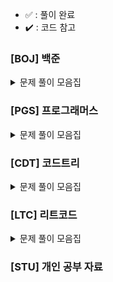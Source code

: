 - ✅ : 풀이 완료
- ✔️ : 코드 참고

### [BOJ] 백준

<details>
	<summary>문제 풀이 모음집</summary>
  </br>
  
  |코드 번호|이름|난이도|풀이 코드|풀이 시간|풀이 유형|상태|
  |:------:|:------|:------:|:------|:------|:------|:------:|
  |**_9012_**|[괄호](https://www.acmicpc.net/problem/9012)|실버 4|[9012_괄호.py](./[BOJ]/9012_괄호.py)|00:00:00.00|`자료 구조` `스택`|✅|
  |**_10845_**|[큐](https://www.acmicpc.net/problem/10845)|실버 4|[10845_큐.py](./[BOJ]/10845_큐.py)| 00:25:45.65|`자료 구조` `큐`|✅|
  |**_1966_**|[프린터 큐](https://www.acmicpc.net/problem/1966)|실버 3|[1966_프린터큐.py](./[BOJ]/1966_프린터큐.py)|00:43:12.57|`자료 구조` `시뮬레이션` `큐`|✅|
  |**_11279_**|[최대 힙](https://www.acmicpc.net/problem/11279)|실버 2|[11279_최대힙.py](./[BOJ]/11279_최대힙.py)|00:21:44.68|`자료 구조` `우선순위 큐`|✅|
  |**_2178_**|[미로 탐색](https://www.acmicpc.net/problem/2178)|실버 1|[2178_미로탐색.py](./[BOJ]/2178_미로탐색.py)|00:55:00.00|`BFS`|✔️|
  |**_10799_**|[쇠 막대기](https://www.acmicpc.net/problem/10799)|실버 2|[10799_쇠막대기.py](./[BOJ]/10799_쇠막대기.py)|00:32:38.23|`자료 구조` `스택`|✅|
  |**_2504_**|[괄호의 값](https://www.acmicpc.net/problem/2504)|골드 5|[2504_괄호의값.py](./[BOJ]/2504_괄호의값.py)|01:21:07.09|`자료 구조` `스택`|✔️|
  |**_1158_**|[요세푸스 문제](https://www.acmicpc.net/problem/1158)|실버 4|[1158_요세푸스문제.py](./[BOJ]/1158_요세푸스문제.py)|00:27:52.17|`자료 구조` `큐`|✅|
  |**_1874_**|[스택 수열](https://www.acmicpc.net/problem/1874)|실버 2|[1874_스택수열.py](./[BOJ]/1874_스택수열.py)|00:48:17.79|`자료 구조` `스택`|✅|
  |**_1260_**|[DFS와 BFS](https://www.acmicpc.net/problem/1260)|실버 2|[1260_DFS와BFS.py](./[BOJ]/1260_DFS와BFS.py)|00:37:50.13|`DFS` `BFS`|✅|
  |**_21922_**|[학부 연구생 민상](https://www.acmicpc.net/problem/21922)|골드 5|[21922_학부연구생민상.py](./[BOJ]/21922_학부연구생민상.py)|01:55:29.28 |`BFS` `시뮬레이션`|✅|
  |**_9663_**|[N-Queen](https://www.acmicpc.net/problem/9663)|골드 4|[9663_N-Queen.py](./[BOJ]/9663_N-Queen.py)|02:00:00.00|`브루트포스 알고리즘` `백트래킹`|✔️|
  |**_2606_**|[바이러스](https://www.acmicpc.net/problem/2606)|실버 3|[2606_바이러스.py](./[BOJ]/2606_바이러스.py)|00:29:03.63|`BFS`|✅|
  |**_1012_**|[유기농 배추](https://www.acmicpc.net/problem/1012)|실버 2|[1012_유기농배추.py](./[BOJ]/1012_유기농배추.py)|01:03:09.25|`BFS`|✔️|
  |**_15649_**|[N과 M(1)](https://www.acmicpc.net/problem/15649)|실버 3|[15649_N과M(1).py](./[BOJ]/15649_N과M(1).py)|00:29:03.63|`백트래킹`|✅|
  |**_10971_**|[외판원 순회2](https://www.acmicpc.net/problem/10971)|실버 2|[10971_외판원순회2.py](./[BOJ]/10971_외판원순회2.py)|01:12:00.00|`브루트포스 알고리즘` `백트래킹`|✔️|
  |**_14712_**|[넴모넴모(Easy)](https://www.acmicpc.net/problem/14712)|골드 5|[14712_넴모넴모(Easy).py](./[BOJ]/14712_넴모넴모(Easy).py)|01:57:58.29|`브루트포스 알고리즘` `백트래킹`|✔️(pypy3 통과)|
  |**_10815_**|[숫자 카드](https://www.acmicpc.net/problem/10815)|실버 5|[10815_숫자카드.py](./[BOJ]/10815_숫자카드.py)|00:32:15.33|`정렬` `이분 탐색`|✅|
  |**_19637_**|[IF문 좀 대신 써줘](https://www.acmicpc.net/problem/19637)|실버 3|[19637_IF문좀대신써줘.py](./[BOJ]/19637_IF문좀대신써줘.py)|00:58:39.62|`이분 탐색`|✅|
  |**_2343_**|[기타 레슨](https://www.acmicpc.net/problem/2343)|실버 1|[2343_기타레슨.py](./[BOJ]/2343_기타레슨.py)|01:30:08.96|`이분 탐색`|✔️|
  |**_1927_**|[최소 힙](https://www.acmicpc.net/problem/1927)|실버 2|[1927_최소힙.py](./[BOJ]/1927_최소힙.py)|00:09:20.02|`자료구조` `우선순위 큐`|✅|
  |**_1789_**|[수들의 합](https://www.acmicpc.net/problem/1789)|실버 5|[1789_수들의합.py](./[BOJ]/1789_수들의합.py)|00:33:12.86|`그리디 알고리즘`|✅|
  |**_2417_**|[정수 제곱근](https://www.acmicpc.net/problem/2417)|실버 4|[2417_정수제곱근.py](./[BOJ]/2417_정수제곱근.py)|01:20:11.53|`이분 탐색`|✅|
  |**_14916_**|[거스름돈](https://www.acmicpc.net/problem/14916)|실버 5|[14916_거스름돈.py](./[BOJ]/14916_거스름돈.py)|00:45:51.43|`동적프로그래밍` `그리디 알고리즘`|✅|
  |**_1010_**|[다리 놓기](https://www.acmicpc.net/problem/1010)|실버 5|[1010_다리놓기.py](./[BOJ]/1010_다리놓기.py)|00:34:47.10|`동적프로그래밍`|✅|
  |**_22871_**|[징검다리 건너기 (large)](https://www.acmicpc.net/problem/22871)|실버 1|[22871_징검다리건너기(large).py](./[BOJ]/22871_징검다리건너기(large).py)|02:00:00.00|`동적프로그래밍` `이분 탐색`|✔️|
  |**_12865_**|[평범한 배낭](https://www.acmicpc.net/problem/12865)|골드 5|[12865_평범한배낭.py](./[BOJ]/12865_평범한배낭.py)|01:04.14.58|`동적프로그래밍`|✔️|
  |**_1931_**|[회의실 배정](https://www.acmicpc.net/problem/1931)|골드 5|[1931_회의실배정.py](./[BOJ]/1931_회의실배정.py)|01:04.14.58|`그리디 알고리즘` `정렬`|✅|
  |**_2839_**|[설탕 배달](https://www.acmicpc.net/problem/2839)|실버 4|[2839_설탕배달.py](./[BOJ]/2839_설탕배달.py)|00:37.48.18|`동적프로그래밍` `그리디 알고리즘`|✅|
  |**_19598_**|[최소 회의실 개수](https://www.acmicpc.net/problem/19598)|골드 5|[19598_최소회의실개수.py](./[BOJ]/19598_최소회의실개수.py)|01:18.14.17|`그리디 알고리즘` `정렬` `우선순위 큐`|✅|
  |**_1463_**|[1로 만들기](https://www.acmicpc.net/problem/1463)|실버 3|[1463_1로만들기.py](./[BOJ]/1463_1로만들기.py)|00:34:01.25|`동적프로그래밍`|✅|
  |**_15486_**|[퇴사2](https://www.acmicpc.net/problem/15486)|골드 5|[15486_퇴사2.py](./[BOJ]/15486_퇴사2.py)|01:13:04.50|`동적프로그래밍`|✅|
  |**_12852_**|[1로 만들기2](https://www.acmicpc.net/problem/12852)|실버 1|[12852_1로만들기2.py](./[BOJ]/12852_1로만들기2.py)|00:55:08.40|`동적프로그래밍`|✅|
  |**_20436_**|[ZOAC3](https://www.acmicpc.net/problem/20436)|실버 4|[20436_ZOAC3.py](./[BOJ]/20436_ZOAC3.py)|00:49:28.07|`구현` `시뮬레이션`|✅|
  |**_18352_**|[특정 거리의 도시 찾기](https://www.acmicpc.net/problem/18352)|실버 2|[18352_특정거리의도시찾기.py](./[BOJ]/18352_특정거리의도시찾기.py)|01:09:42.52|`BFS` `다익스트라`|✅|
  |**_11403_**|[경로 찾기](https://www.acmicpc.net/problem/11403)|실버 1|[11403_경로찾기.py](./[BOJ]/11403_경로찾기.py)|00:51:26.15|`BFS` `최단 경로`|✅|
  |**_14503_**|[로봇 청소기](https://www.acmicpc.net/problem/14503)|골드 5|[14503_로봇청소기.py](./[BOJ]/14503_로봇청소기.py)|01:07:24.05|`구현` `시뮬레이션`|✅|
  |**_20165_**|[인내의 도미노 장인 호석](https://www.acmicpc.net/problem/20165)|골드 5|[20165_인내의도미노장인호석.py](./[BOJ]/20165_인내의도미노장인호석.py)|01:16:41.16|`구현` `시뮬레이션`|✅|
  |**_12933_**|[오리](https://www.acmicpc.net/problem/12933)|실버 2|[12933_오리.py](./[BOJ]/12933_오리.py)|01:47:30.86|`그리디` `문자열`|✔️|
  |**_14940_**|[쉬운 최단거리](https://www.acmicpc.net/problem/14940)|실버 1|[14940_쉬운최단거리.py](./[BOJ]/14940_쉬운최단거리.py)|00:50:18.08|`BFS`|✅|
  |**_16236_**|[아기 상어](https://www.acmicpc.net/problem/16236)|골드 3|[16236_아기상어.py](./[BOJ]/16236_아기상어.py)|01:14:17.96|`시뮬레이션` `BFS`|✅|
  |**_21921_**|[블로그](https://www.acmicpc.net/problem/21921)|실버 3|[21921_블로그.py](./[BOJ]/21921_블로그.py)|00:37:40.49|`누적 합` `슬라이딩 윈도우`|✔️|
  |**_20437_**|[문자열 게임2](https://www.acmicpc.net/problem/20437)|골드 5|[20437_문자열게임2.py](./[BOJ]/20437_문자열게임2.py)|00:58:15.54|`문자열` `슬라이딩 윈도우`|✅|
  |**_15961_**|[회전 초밥](https://www.acmicpc.net/problem/15961)|골드 4|[15961_회전초밥.py](./[BOJ]/15961_회전초밥.py)|01:43:00.54|`두 포인터` `슬라이딩 윈도우`|✔️|
</details>

### [PGS] 프로그래머스

<details>
	<summary>문제 풀이 모음집</summary>
  </br>
  
  |코드 번호|이름|난이도|풀이 코드|풀이 시간|풀이 유형|상태|
  |:------:|:------|:------:|:------|:------|:------|:------:|
  |**_92343_**|[양과 늑대](https://school.programmers.co.kr/learn/courses/30/lessons/92343)|Lv 3|[92343_양과늑대.py](./[PGS]/92343_양과늑대.py)|01:02:40.45|`완전 탐색` `백트래킹`|✅|
  |**_42584_**|[주식 가격](https://school.programmers.co.kr/learn/courses/30/lessons/42584)|Lv 2|[42584_주식가격.py](./[PGS]/42584_주식가격.py)|00:32:04.89|`스택` `큐`|✅|
  |**_42626_**|[더 맵게](https://school.programmers.co.kr/learn/courses/30/lessons/42626)|Lv 2|[42626_더맵게.py](./[PGS]/42626_더맵게.py)|00:20:48.97|`힙`|✅|
  |**_84021_**|[퍼즐 조각 채우기](https://school.programmers.co.kr/learn/courses/30/lessons/84021)|Lv 3|[84021_퍼즐조각채우기.py](./[PGS]/84021_퍼즐조각채우기.py)|02:00:00.00|`BFS` `구현`|✅|
</details>

### [CDT] 코드트리

<details>
	<summary>문제 풀이 모음집</summary>
  </br>
  
  |코드 번호|이름|난이도|풀이 코드|풀이 시간|풀이 유형|상태|
  |:------:|:------|:------:|:------|:------|:------|:------:|
  |**__**|[색깔 폭탄](https://www.codetree.ai/ko/frequent-problems/problems/colored-bomb/description)|L14|[202100002_색깔폭탄.py](./[CDT]/202100002_색깔폭탄.py)|03:00:00.00|`시뮬레이션` `BFS`|✔️|
  |**__**|[나무 박멸](https://www.codetree.ai/ko/frequent-problems/problems/tree-kill-all/description?introductionSetId=&bookmarkId=)|L12|[202200012_나무박멸.py](./[CDT]/202200012_나무박멸.py)|03:20:45.12|`시뮬레이션`|✅|
</details>

### [LTC] 리트코드

<details>
	<summary>문제 풀이 모음집</summary>
  </br>
  
  |코드 번호|이름|난이도|풀이 코드|풀이 시간|풀이 유형|상태|
  |:------:|:------|:------:|:------|:------|:------|:------:|
</details>

### [STU] 개인 공부 자료
